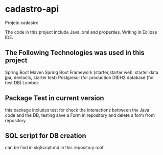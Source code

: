 # cadastro-api
Projeto cadastro

The code in this project include Java, xml and properties. Writing in Eclipse IDE.

## The Following Technologies was used in this project
Spring Boot Maven
Spring Boot Framework (starter,starter web, starter data jpa, devtools, starter test)
Postgresql (for production DB)H2 database (for test DB)
Lombok

## Package Test in current version 
this package includes test for check the interactions bettween the Java code and the DB, testing save a Form in repository and delete a form from repository

## SQL script for DB creation
can be find in slqScript.md in this repository root 

